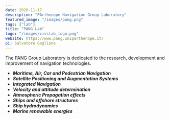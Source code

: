 ```yaml
---
date: 2020-11-17
description: "PArthenope Navigation Group Laboratory"
featured_image: "/images/pang.png"
tags: ["lab"]
title: "PANG Lab"
logo: "/images/cisslab_logo.png"
website: https://www.pang.uniparthenope.it/
pi: Salvatore Gaglione
---
```


The PANG Group Laboratory is dedicated to the research, development and improvement of navigation technologies.

* **_Maritime, Air, Car and Pedestrian Navigation_**
* **_Satellite Positioning and Augmentation Systems_**
* **_Integrated Navigation_**
* **_Velocity and attitude determination_**
* **_Atmospheric Propagation effects_**
* **_Ships and offshore structures_**
* **_Ship hydrodynamics_**
* **_Marine renewable energies_**
